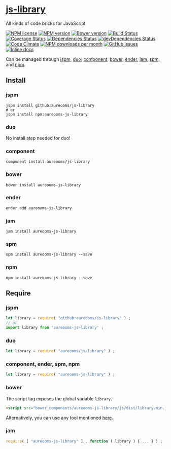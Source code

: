 [js-library](http://aureooms.github.io/js-library)
==

All kinds of code bricks for JavaScript

[![NPM license](http://img.shields.io/npm/l/aureooms-js-library.svg?style=flat)](https://raw.githubusercontent.com/aureooms/js-library/master/LICENSE)
[![NPM version](http://img.shields.io/npm/v/aureooms-js-library.svg?style=flat)](https://www.npmjs.org/package/aureooms-js-library)
[![Bower version](http://img.shields.io/bower/v/aureooms-js-library.svg?style=flat)](http://bower.io/search/?q=aureooms-js-library)
[![Build Status](http://img.shields.io/travis/aureooms/js-library.svg?style=flat)](https://travis-ci.org/aureooms/js-library)
[![Coverage Status](http://img.shields.io/coveralls/aureooms/js-library.svg?style=flat)](https://coveralls.io/r/aureooms/js-library)
[![Dependencies Status](http://img.shields.io/david/aureooms/js-library.svg?style=flat)](https://david-dm.org/aureooms/js-library#info=dependencies)
[![devDependencies Status](http://img.shields.io/david/dev/aureooms/js-library.svg?style=flat)](https://david-dm.org/aureooms/js-library#info=devDependencies)
[![Code Climate](http://img.shields.io/codeclimate/github/aureooms/js-library.svg?style=flat)](https://codeclimate.com/github/aureooms/js-library)
[![NPM downloads per month](http://img.shields.io/npm/dm/aureooms-js-library.svg?style=flat)](https://www.npmjs.org/package/aureooms-js-library)
[![GitHub issues](http://img.shields.io/github/issues/aureooms/js-library.svg?style=flat)](https://github.com/aureooms/js-library/issues)
[![Inline docs](http://inch-ci.org/github/aureooms/js-library.svg?branch=master&style=shields)](http://inch-ci.org/github/aureooms/js-library)

Can be managed through [jspm](https://github.com/jspm/jspm-cli),
[duo](https://github.com/duojs/duo),
[component](https://github.com/componentjs/component),
[bower](https://github.com/bower/bower),
[ender](https://github.com/ender-js/Ender),
[jam](https://github.com/caolan/jam),
[spm](https://github.com/spmjs/spm),
and [npm](https://github.com/npm/npm).

## Install

### jspm
```terminal
jspm install github:aureooms/js-library
# or
jspm install npm:aureooms-js-library
```
### duo
No install step needed for duo!

### component
```terminal
component install aureooms/js-library
```

### bower
```terminal
bower install aureooms-js-library
```

### ender
```terminal
ender add aureooms-js-library
```

### jam
```terminal
jam install aureooms-js-library
```

### spm
```terminal
spm install aureooms-js-library --save
```

### npm
```terminal
npm install aureooms-js-library --save
```

## Require
### jspm
```js
let library = require( "github:aureooms/js-library" ) ;
// or
import library from 'aureooms-js-library' ;
```
### duo
```js
let library = require( "aureooms/js-library" ) ;
```

### component, ender, spm, npm
```js
let library = require( "aureooms-js-library" ) ;
```

### bower
The script tag exposes the global variable `library`.
```html
<script src="bower_components/aureooms-js-library/js/dist/library.min.js"></script>
```
Alternatively, you can use any tool mentioned [here](http://bower.io/docs/tools/).

### jam
```js
require( [ "aureooms-js-library" ] , function ( library ) { ... } ) ;
```